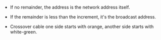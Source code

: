- If no remainder, the address is the network address itself.
- If the remainder is less than the increment, it's the broadcast address.



- Crossover cable one side starts with orange, another side starts with white-green.